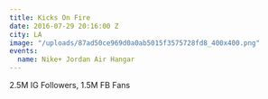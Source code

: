 ```yaml
---
title: Kicks On Fire
date: 2016-07-29 20:16:00 Z
city: LA
image: "/uploads/87ad50ce969d0a0ab5015f3575728fd8_400x400.png"
events:
  name: Nike+ Jordan Air Hangar
---
```


2.5M IG Followers, 1.5M FB Fans